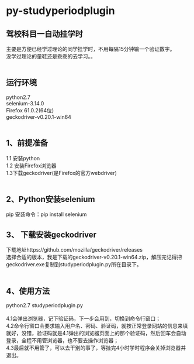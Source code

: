 # py-studyperiodplugin

## 驾校科目一自动挂学时

主要是方便已经学过理论的同学挂学时，不用每隔15分钟输一个验证数字。<br>
没学过理论的童鞋还是乖乖的去学习。。<br><br>

## 运行环境
python2.7<br>
selenium-3.14.0<br>
Firefox 61.0.2(64位)<br>
geckodriver-v0.20.1-win64<br><br>

## 1、前提准备
1.1 安装python<br>
1.2 安装Firefox浏览器<br>
1.3下载geckodriver(是Firefox的官方webdriver)<br><br>

## 2、Python安装selenium
pip 安装命令：pip install selenium<br>

## 3、 下载安装geckodriver
下载地址https://github.com/mozilla/geckodriver/releases<br>
选择合适的版本，我是下载的geckodriver-v0.20.1-win64.zip，解压完记得把geckodriver.exe复制到studyperiodplugin.py所在目录下。<br><br>

## 4、使用方法
python2.7 studyperiodplugin.py<br><br>
4.1会弹出浏览器，记下验证码，下一步会用到，切换到命令行窗口；<br>
4.2命令行窗口会要求输入用户名、密码、验证码，就按正常登录网站的信息来填就好，没错，验证码就是4.1弹出的浏览器页面上的那个验证码，然后回车会自动登录，全程不用管浏览器，也不要去操作浏览器；<br>
4.3最后就不用管了，可以去干别的事了，等挂完4小时学时程序会关掉浏览器并退出。<br>
